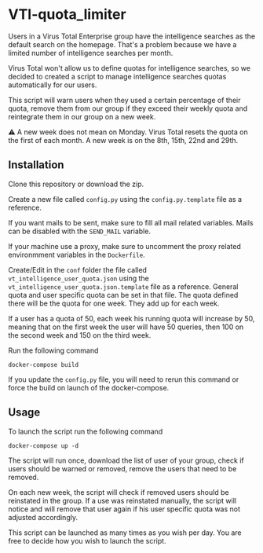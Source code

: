 # VTI-quota_limiter

Users in a Virus Total Enterprise group have the intelligence searches as the default search on the homepage. That's a problem because we have a limited number of intelligence searches per month.

Virus Total won't allow us to define quotas for intelligence searches, so we decided to created a script to manage intelligence searches quotas automatically for our users.

This script will warn users when they used a certain percentage of their quota, remove them from our group if they exceed their weekly quota and reintegrate them in our group on a new week.

⚠️ A new week does not mean on Monday. Virus Total resets the quota on the first of each month. A new week is on the 8th, 15th, 22nd and 29th.

## Installation

Clone this repository or download the zip.

Create a new file called `config.py` using the `config.py.template` file as a reference.

If you want mails to be sent, make sure to fill all mail related variables. Mails can be disabled with the `SEND_MAIL` variable.

If your machine use a proxy, make sure to uncomment the proxy related environmment variables in the `Dockerfile`.

Create/Edit in the `conf` folder the file called `vt_intelligence_user_quota.json` using the `vt_intelligence_user_quota.json.template` file as a reference. General quota and user specific quota can be set in that file. The quota defined there will be the quota for one week. They add up for each week.

If a user has a quota of 50, each week his running quota will increase by 50, meaning that on the first week the user will have 50 queries, then 100 on the second week and 150 on the third week.

Run the following command

```(shell)
docker-compose build
```

If you update the `config.py` file, you will need to rerun this command or force the build on launch of the docker-compose.

## Usage

To launch the script run the following command

```(shell)
docker-compose up -d
```

The script will run once, download the list of user of your group, check if users should be warned or removed, remove the users that need to be removed.

On each new week, the script will check if removed users should be reinstated in the group. If a use was reinstated manually, the script will notice and will remove that user again if his user specific quota was not adjusted accordingly.

This script can be launched as many times as you wish per day. You are free to decide how you wish to launch the script.
